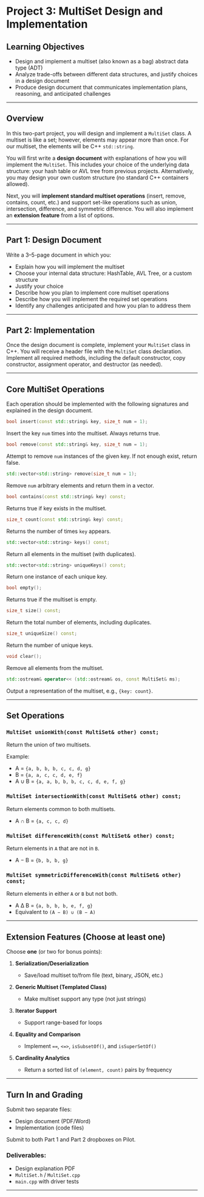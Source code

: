 
# Project 3: MultiSet Design and Implementation

## Learning Objectives

- Design and implement a multiset (also known as a bag) abstract data type (ADT)
- Analyze trade-offs between different data structures, and justify choices in a design document
- Produce design document that communicates implementation plans, reasoning, and anticipated challenges

---

## Overview

In this two-part project, you will design and implement a `MultiSet` class. A multiset is like a set; however, elements may appear more than once. For our multiset, the elements will be C++ `std::string`.

You will first write a **design document** with explanations of how you will implement the `MultiSet`. This includes your choice of the underlying data structure: your hash table or AVL tree from previous projects. Alternatively, you may design your own custom structure (no standard C++ containers allowed).

Next, you will **implement standard multiset operations** (insert, remove, contains, count, etc.) and support set-like operations such as union, intersection, difference, and symmetric difference. You will also implement an **extension feature** from a list of options.

---

## Part 1: Design Document

Write a 3–5-page document in which you:

- Explain how you will implement the multiset
- Choose your internal data structure: HashTable, AVL Tree, or a custom structure
- Justify your choice
- Describe how you plan to implement core multiset operations
- Describe how you will implement the required set operations
- Identify any challenges anticipated and how you plan to address them

---

## Part 2: Implementation

Once the design document is complete, implement your `MultiSet` class in C++. You will receive a header file with the `MultiSet` class declaration. Implement all required methods, including the default constructor, copy constructor, assignment operator, and destructor (as needed).

---

## Core MultiSet Operations

Each operation should be implemented with the following signatures and explained in the design document.

```cpp
bool insert(const std::string& key, size_t num = 1);
```
Insert the key `num` times into the multiset. Always returns true.

```cpp
bool remove(const std::string& key, size_t num = 1);
```
Attempt to remove `num` instances of the given key. If not enough exist, return false.

```cpp
std::vector<std::string> remove(size_t num = 1);
```
Remove `num` arbitrary elements and return them in a vector.

```cpp
bool contains(const std::string& key) const;
```
Returns true if key exists in the multiset.

```cpp
size_t count(const std::string& key) const;
```
Returns the number of times `key` appears.

```cpp
std::vector<std::string> keys() const;
```
Return all elements in the multiset (with duplicates).

```cpp
std::vector<std::string> uniqueKeys() const;
```
Return one instance of each unique key.

```cpp
bool empty();
```
Returns true if the multiset is empty.

```cpp
size_t size() const;
```
Return the total number of elements, including duplicates.

```cpp
size_t uniqueSize() const;
```
Return the number of unique keys.

```cpp
void clear();
```
Remove all elements from the multiset.

```cpp
std::ostream& operator<< (std::ostream& os, const MultiSet& ms);
```
Output a representation of the multiset, e.g., `{key: count}`.

---

## Set Operations

### `MultiSet unionWith(const MultiSet& other) const;`

Return the union of two multisets.

Example:
- A = `{a, b, b, b, c, c, d, g}`
- B = `{a, a, c, c, d, e, f}`
- A ∪ B = `{a, a, b, b, b, c, c, d, e, f, g}`

### `MultiSet intersectionWith(const MultiSet& other) const;`

Return elements common to both multisets.

- A ∩ B = `{a, c, c, d}`

### `MultiSet differenceWith(const MultiSet& other) const;`

Return elements in `A` that are not in `B`.

- A − B = `{b, b, b, g}`

### `MultiSet symmetricDifferenceWith(const MultiSet& other) const;`

Return elements in either `A` or `B` but not both.

- A Δ B = `{a, b, b, b, e, f, g}`
- Equivalent to `(A − B) ∪ (B − A)`

---

## Extension Features (Choose at least one)

Choose **one** (or two for bonus points):

1. **Serialization/Deserialization**
    - Save/load multiset to/from file (text, binary, JSON, etc.)

2. **Generic Multiset (Templated Class)**
    - Make multiset support any type (not just strings)

3. **Iterator Support**
    - Support range-based for loops

4. **Equality and Comparison**
    - Implement `==`, `<=>`, `isSubsetOf()`, and `isSuperSetOf()`

5. **Cardinality Analytics**
    - Return a sorted list of `(element, count)` pairs by frequency

---

## Turn In and Grading

Submit two separate files:
- Design document (PDF/Word)
- Implementation (code files)

Submit to both Part 1 and Part 2 dropboxes on Pilot.

### Deliverables:
- Design explanation PDF
- `MultiSet.h` / `MultiSet.cpp`
- `main.cpp` with driver tests

---
